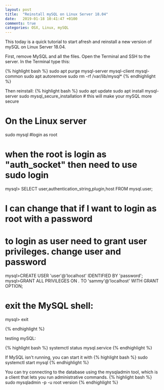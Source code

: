 ```yaml
---
layout: post
title:  "Reinstall mySQL on Linux Server 18.04"
date:   2019-01-18 10:41:47 +0100
comments: true
categories: OSX, Linux, mySQL
---
```

This today is a quick tutorial to start afresh and reinstall a new version of mySQL on Linux Server 18.04.

First, remove MySQL and all the files.
Open the Terminal and SSH to the server. In the Terminal type this:

{% highlight bash %}
sudo apt purge mysql-server mysql-client mysql-common
sudo apt autoremove
sudo rm -rf /var/lib/mysql*
{% endhighlight %}



Then reinstall:
{% highlight bash %}
sudo apt update
sudo apt install mysql-server
sudo mysql_secure_installation  # this will make your mySQL more secure

# On the Linux server 
sudo mysql  #login as root
# when the root is login as "auth_socket" then need to use sudo login
mysql> SELECT user,authentication_string,plugin,host FROM mysql.user;

# I can change that if I want to login as root with a password
# to login as user need to grant user privileges. change user and password
mysql>CREATE USER 'user'@'localhost' IDENTIFIED BY 'password';
mysql>GRANT ALL PRIVILEGES ON *.* TO 'sammy'@'localhost' WITH GRANT OPTION;
# exit the MySQL shell:
mysql> exit

{% endhighlight %}

testing mySQL:

{% highlight bash %}
systemctl status mysql.service
{% endhighlight %}

If MySQL isn't running, you can start it with 
{% highlight bash %}
sudo systemctl start mysql
{% endhighlight %}

You can try connecting to the database using the mysqladmin tool, which is a client that lets you run administrative commands.
{% highlight bash %}
sudo mysqladmin -p -u root version
{% endhighlight %}

